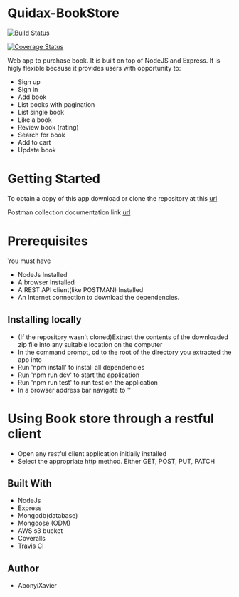# Quidax-BookStore
[![Build Status](https://app.travis-ci.com/AbonyiXavier/Quidax-BookStore.svg?branch=main)](https://app.travis-ci.com/AbonyiXavier/Quidax-BookStore)

[![Coverage Status](https://coveralls.io/repos/github/AbonyiXavier/Quidax-BookStore/badge.svg?branch=main)](https://coveralls.io/github/AbonyiXavier/Quidax-BookStore?branch=main)

Web app to purchase book. It is built on top of NodeJS and Express. It is higly flexible because it provides users with opportunity to:

- Sign up
- Sign in
- Add book
- List books with pagination
- List single book
- Like a book
- Review book (rating)
- Search for book
- Add to cart
- Update book

# Getting Started

To obtain a copy of this app download or clone the repository at this [url](https://github.com/AbonyiXavier/Quidax-BookStore)

Postman collection documentation link [url](https://documenter.getpostman.com/view/7775892/TzzHmso4)

# Prerequisites

You must have

- NodeJs Installed
- A browser Installed
- A REST API client(like POSTMAN) Installed
- An Internet connection to download the dependencies.

## Installing locally

- (If the repository wasn't cloned)Extract the contents of the downloaded zip file into any suitable location on the computer
- In the command prompt, cd to the root of the directory you extracted the app into
- Run 'npm install' to install all dependencies
- Run 'npm run dev' to start the application
- Run 'npm run test' to run test on the application
- In a browser address bar navigate to ''

# Using Book store through a restful client

- Open any restful client application initially installed
- Select the appropriate http method. Either GET, POST, PUT, PATCH

## Built With

- NodeJs
- Express
- Mongodb(database)
- Mongoose (ODM)
- AWS s3 bucket
- Coveralls
- Travis CI
## Author

- AbonyiXavier
